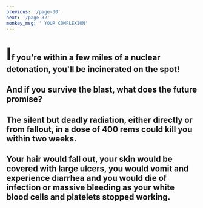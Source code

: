 ```yaml
---
previous: '/page-30'
next: '/page-32'
monkey_msg: ' YOUR COMPLEXION'
---
```


## <span style="font-size:47px;">I</span>f you're within a few miles of a nuclear detonation, you'll be incinerated on the spot!

## And if you survive the blast, what does the future promise?

## The silent but deadly radiation, either directly or from fallout, in a dose of 400 rems could kill you within two weeks.

## Your hair would fall out, your skin would be covered with large ulcers, you would vomit and experience diarrhea and you would die of infection or massive bleeding as your white blood cells and platelets stopped working.

